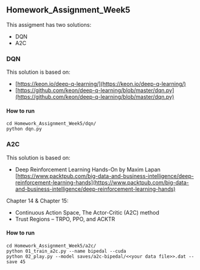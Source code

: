 ## Homework_Assignment_Week5

This assigment has two solutions:
* DQN
* A2C

### DQN

This solution is based on:
* [https://keon.io/deep-q-learning/](https://keon.io/deep-q-learning/)
* [https://github.com/keon/deep-q-learning/blob/master/dqn.py](https://github.com/keon/deep-q-learning/blob/master/dqn.py)

#### How to run
```
cd Homework_Assignment_Week5/dqn/
python dqn.py
```

### A2C

This solution is based on:
* Deep Reinforcement Learning Hands-On by Maxim Lapan  
  [https://www.packtpub.com/big-data-and-business-intelligence/deep-reinforcement-learning-hands](https://www.packtpub.com/big-data-and-business-intelligence/deep-reinforcement-learning-hands)

Chapter 14 & Chapter 15:
* Continuous Action Space, The Actor-Critic (A2C) method
* Trust Regions – TRPO, PPO, and ACKTR

#### How to run
```
cd Homework_Assignment_Week5/a2c/
python 01_train_a2c.py --name bipedal --cuda
python 02_play.py --model saves/a2c-bipedal/<<your data file>>.dat --save 45
```
